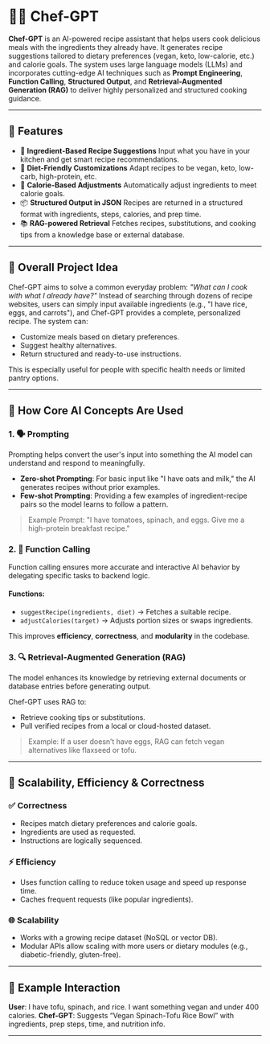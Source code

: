 # 👨‍🍳 Chef-GPT

**Chef-GPT** is an AI-powered recipe assistant that helps users cook delicious meals with the ingredients they already have. It generates recipe suggestions tailored to dietary preferences (vegan, keto, low-calorie, etc.) and calorie goals. The system uses large language models (LLMs) and incorporates cutting-edge AI techniques such as **Prompt Engineering**, **Function Calling**, **Structured Output**, and **Retrieval-Augmented Generation (RAG)** to deliver highly personalized and structured cooking guidance.

---

## 📌 Features

* 🧾 **Ingredient-Based Recipe Suggestions**
  Input what you have in your kitchen and get smart recipe recommendations.
* 🥗 **Diet-Friendly Customizations**
  Adapt recipes to be vegan, keto, low-carb, high-protein, etc.
* 🔢 **Calorie-Based Adjustments**
  Automatically adjust ingredients to meet calorie goals.
* 📦 **Structured Output in JSON**
  Recipes are returned in a structured format with ingredients, steps, calories, and prep time.
* 📚 **RAG-powered Retrieval**
  Fetches recipes, substitutions, and cooking tips from a knowledge base or external database.

---

## 📖 Overall Project Idea

Chef-GPT aims to solve a common everyday problem: *"What can I cook with what I already have?"* Instead of searching through dozens of recipe websites, users can simply input available ingredients (e.g., "I have rice, eggs, and carrots"), and Chef-GPT provides a complete, personalized recipe. The system can:

* Customize meals based on dietary preferences.
* Suggest healthy alternatives.
* Return structured and ready-to-use instructions.

This is especially useful for people with specific health needs or limited pantry options.

---

## 🧠 How Core AI Concepts Are Used

### 1. 🗣️ Prompting

Prompting helps convert the user's input into something the AI model can understand and respond to meaningfully.

* **Zero-shot Prompting**: For basic input like "I have oats and milk," the AI generates recipes without prior examples.
* **Few-shot Prompting**: Providing a few examples of ingredient-recipe pairs so the model learns to follow a pattern.

> Example Prompt:
> "I have tomatoes, spinach, and eggs. Give me a high-protein breakfast recipe."



### 2. 🧾 Function Calling

Function calling ensures more accurate and interactive AI behavior by delegating specific tasks to backend logic.

#### Functions:

* `suggestRecipe(ingredients, diet)` → Fetches a suitable recipe.
* `adjustCalories(target)` → Adjusts portion sizes or swaps ingredients.

This improves **efficiency**, **correctness**, and **modularity** in the codebase.

### 3. 🔍 Retrieval-Augmented Generation (RAG)

The model enhances its knowledge by retrieving external documents or database entries before generating output.

Chef-GPT uses RAG to:

* Retrieve cooking tips or substitutions.
* Pull verified recipes from a local or cloud-hosted dataset.

> Example: If a user doesn’t have eggs, RAG can fetch vegan alternatives like flaxseed or tofu.

---

## 🚀 Scalability, Efficiency & Correctness

### ✅ Correctness

* Recipes match dietary preferences and calorie goals.
* Ingredients are used as requested.
* Instructions are logically sequenced.

### ⚡ Efficiency

* Uses function calling to reduce token usage and speed up response time.
* Caches frequent requests (like popular ingredients).

### 🌐 Scalability

* Works with a growing recipe dataset (NoSQL or vector DB).
* Modular APIs allow scaling with more users or dietary modules (e.g., diabetic-friendly, gluten-free).

---

## 🧪 Example Interaction

**User**: I have tofu, spinach, and rice. I want something vegan and under 400 calories.
**Chef-GPT**: Suggests “Vegan Spinach-Tofu Rice Bowl” with ingredients, prep steps, time, and nutrition info.

---


